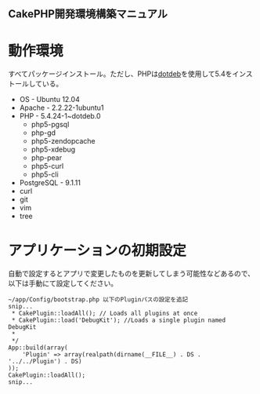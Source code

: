 CakePHP開発環境構築マニュアル
-------------------------
# 動作環境

すべてパッケージインストール。ただし、PHPは[dotdeb](http://www.dotdeb.org/)を使用して5.4をインストールしている。

- OS - Ubuntu 12.04
- Apache - 2.2.22-1ubuntu1
- PHP - 5.4.24-1~dotdeb.0
	- php5-pgsql
	- php-gd
	- php5-zendopcache
	- php5-xdebug
	- php-pear
	- php5-curl
	- php5-cli
- PostgreSQL - 9.1.11
- curl
- git
- vim
- tree

# アプリケーションの初期設定

自動で設定するとアプリで変更したものを更新してしまう可能性などあるので、以下は手動にて設定してください。

	~/app/Config/bootstrap.php 以下のPluginパスの設定を追記
	snip...
	 * CakePlugin::loadAll(); // Loads all plugins at once
	 * CakePlugin::load('DebugKit'); //Loads a single plugin named DebugKit
	 *
	 */
	App::build(array(
		'Plugin' => array(realpath(dirname(__FILE__) . DS . '../../Plugin') . DS)
	));
	CakePlugin::loadAll();
	snip...
